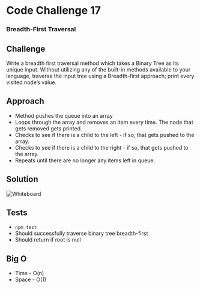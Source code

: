 # Code Challenge 17
### Breadth-First Traversal

## Challenge
Write a breadth first traversal method which takes a Binary Tree as its unique input. Without utilizing any of the built-in methods available to your language, traverse the input tree using a Breadth-first approach; print every visited node’s value.

## Approach
* Method pushes the queue into an array
* Loops through the array and removes an item every time. The node that gets removed gets printed. 
* Checks to see if there is a child to the left - if so, that gets pushed to the array.
* Checks to see if there is a child to the right - if so, that gets pushed to the array.
* Repeats until there are no longer any items left in queue.

## Solution
![Whiteboard]()

## Tests
* `npm test`
* Should successfully traverse binary tree breadth-first
* Should return if root is null

## Big O
* Time - O(n)
* Space - O(1)
